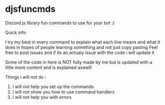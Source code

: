 # djsfuncmds
Discord.js library fun commands to  use for your bot :)


Quick info

I try my best in every command to explain what each line means and what it does
in hopes of people learning something and not just copy pasting
Feel free to post issues and if its an actualy issue with the code i will update it

Some of the code in here is NOT fully made by me but is updated with a little more content and is explained aswell!

Things i will not do :
1. I will not help you set up the commands
2. I will not show you how to use command handlers 
3. I will not help you with errors
